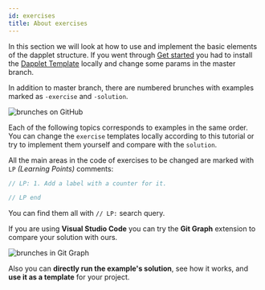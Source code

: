```yaml
---
id: exercises
title: About exercises
---
```


In this section we will look at how to use and implement the basic elements of the dapplet structure.
If you went through [Get started](/docs/get-started) you had to install the
[Dapplet Template](https://github.com/dapplets/dapplet-template) locally and change some params in the master branch.

In addition to master branch, there are numbered brunches with examples marked as `-exercise` and `-solution`.

![brunches on GitHub](/img/ex00_1.jpg)

Each of the following topics corresponds to examples in the same order. You can change the `exercise` templates locally according to this tutorial or try to implement them yourself and compare with the `solution`.

All the main areas in the code of exercises to be changed are marked with `LP` *(Learning Points)* comments:

```js
// LP: 1. Add a label with a counter for it.

// LP end
```

You can find them all with `// LP:` search query.

If you are using **Visual Studio Code** you can try the **Git Graph** extension to compare your solution with ours.

![brunches in Git Graph](/img/ex00_2.jpg)

Also you can **directly run the example's solution**, see how it works, and **use it as a template** for your project.
